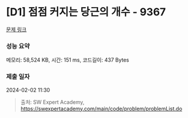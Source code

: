 # [D1] 점점 커지는 당근의 개수 - 9367 

[문제 링크](https://swexpertacademy.com/main/code/problem/problemDetail.do?contestProbId=AW_nY2m6OLADFARY) 

### 성능 요약

메모리: 58,524 KB, 시간: 151 ms, 코드길이: 437 Bytes

### 제출 일자

2024-02-02 11:30



> 출처: SW Expert Academy, https://swexpertacademy.com/main/code/problem/problemList.do